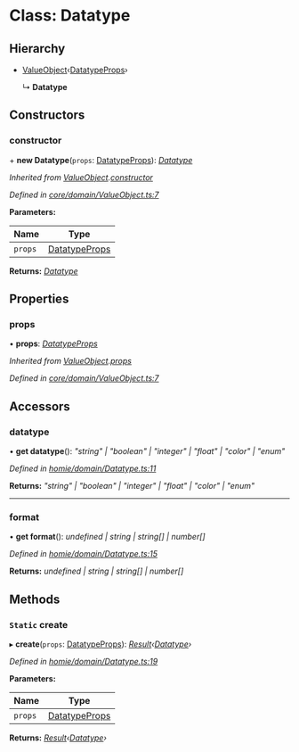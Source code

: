 # Class: Datatype

## Hierarchy

* [ValueObject](valueobject.md)‹[DatatypeProps](../interfaces/datatypeprops.md)›

  ↳ **Datatype**

## Constructors

###  constructor

\+ **new Datatype**(`props`: [DatatypeProps](../interfaces/datatypeprops.md)): *[Datatype](datatype.md)*

*Inherited from [ValueObject](valueobject.md).[constructor](valueobject.md#constructor)*

*Defined in [core/domain/ValueObject.ts:7](https://github.com/AlejandroHerr/homieiot.ts/blob/0651aed/src/core/domain/ValueObject.ts#L7)*

**Parameters:**

Name | Type |
------ | ------ |
`props` | [DatatypeProps](../interfaces/datatypeprops.md) |

**Returns:** *[Datatype](datatype.md)*

## Properties

###  props

• **props**: *[DatatypeProps](../interfaces/datatypeprops.md)*

*Inherited from [ValueObject](valueobject.md).[props](valueobject.md#props)*

*Defined in [core/domain/ValueObject.ts:7](https://github.com/AlejandroHerr/homieiot.ts/blob/0651aed/src/core/domain/ValueObject.ts#L7)*

## Accessors

###  datatype

• **get datatype**(): *"string" | "boolean" | "integer" | "float" | "color" | "enum"*

*Defined in [homie/domain/Datatype.ts:11](https://github.com/AlejandroHerr/homieiot.ts/blob/0651aed/src/homie/domain/Datatype.ts#L11)*

**Returns:** *"string" | "boolean" | "integer" | "float" | "color" | "enum"*

___

###  format

• **get format**(): *undefined | string | string[] | number[]*

*Defined in [homie/domain/Datatype.ts:15](https://github.com/AlejandroHerr/homieiot.ts/blob/0651aed/src/homie/domain/Datatype.ts#L15)*

**Returns:** *undefined | string | string[] | number[]*

## Methods

### `Static` create

▸ **create**(`props`: [DatatypeProps](../interfaces/datatypeprops.md)): *[Result](result.md)‹[Datatype](datatype.md)›*

*Defined in [homie/domain/Datatype.ts:19](https://github.com/AlejandroHerr/homieiot.ts/blob/0651aed/src/homie/domain/Datatype.ts#L19)*

**Parameters:**

Name | Type |
------ | ------ |
`props` | [DatatypeProps](../interfaces/datatypeprops.md) |

**Returns:** *[Result](result.md)‹[Datatype](datatype.md)›*
